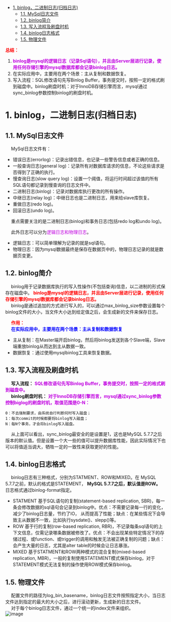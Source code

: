 
<!-- TOC -->

- [1. binlog，二进制日志(归档日志)](#1-binlog二进制日志归档日志)
    - [1.1. MySql日志文件](#11-mysql日志文件)
    - [1.2. binlog简介](#12-binlog简介)
    - [1.3. 写入流程及刷盘时机](#13-写入流程及刷盘时机)
    - [1.4. binlog日志格式](#14-binlog日志格式)
    - [1.5. 物理文件](#15-物理文件)

<!-- /TOC -->


**<font color = "red">总结：</font>**  
1. **<font color = "clime">binlog是mysql的逻辑日志（记录Sql语句），并且由Server层进行记录，使用任何存储引擎的mysql数据库都会记录binlog日志。</font>**  
2. 在实际应用中，主要用在两个场景：主从复制和数据恢复。  
3. 写入流程：SQL修改语句先写Binlog Buffer，事务提交时，按照一定的格式刷到磁盘中。binlog刷盘时机：对于InnoDB存储引擎而言，mysql通过sync_binlog参数控制binlog的刷盘时机。  

# 1. binlog，二进制日志(归档日志)  
<!-- 
不会吧，不会吧，还有人不知道 binlog ？ 
https://mp.weixin.qq.com/s/W-u9l_As2pLUMlSQFTckCQ

 Mysql的日志那些事 
    binlog：归档日志， Server层的日志。
    redo log：重做日志，InnoDB存储引擎层的日志。
    undo log：回滚日志，提供回滚操作，InnoDB存储引擎层的日志。
https://mp.weixin.qq.com/s/Xb688Hw2EN_EiDoMLcX7ww

-->

<!--
https://mp.weixin.qq.com/s/1FOL7E--rQ9_QUN-dO_4pQ
MySQL中的7种日志你都知道是干啥的吗
https://mp.weixin.qq.com/s/oeKTX-E6W40IjLy5TJewLg

https://mp.weixin.qq.com/s/voW6T241-00DAPpgrh-STw
Mysql 中写操作时保驾护航的三兄弟！ 
https://mp.weixin.qq.com/s/CYPARs7o_X9PnMlkGxtOcw

Redo log 与 Binlog 
https://mp.weixin.qq.com/s/XTpoYW--6PTqotcC8tpF2A
事务日志－－崩溃恢复
https://mp.weixin.qq.com/s/mSxUXHgcHo5a7VAhvjIpCQ

写入流程
https://mp.weixin.qq.com/s/CYPARs7o_X9PnMlkGxtOcw

回顾下写流程
https://mp.weixin.qq.com/s/CYPARs7o_X9PnMlkGxtOcw

-->

## 1.1. MySql日志文件
&emsp; MySql日志文件有：  

* 错误日志(errorlog)：记录出错信息，也记录一些警告信息或者正确的信息。
* 一般查询日志(general log)：记录所有对数据库请求的信息，不论这些请求是否得到了正确的执行。
* 慢查询日志(slow query log)：设置一个阈值，将运行时间超过该值的所有SQL语句都记录到慢查询的日志文件中。
* 二进制日志(binlog)：记录对数据库执行更改的所有操作。
* 中继日志(relay log)：中继日志也是二进制日志，用来给slave库恢复。
* 重做日志(redo log)。
* 回滚日志(undo log)。

&emsp; 重点需要关注的是二进制日志(binlog)和事务日志(包括redo log和undo log)。  

&emsp; 此外日志可以分为<font color = "clime">逻辑日志和物理日志</font>。  
    
* 逻辑日志：可以简单理解为记录的就是sql语句。
* 物理日志：因为mysql数据最终是保存在数据页中的，物理日志记录的就是数据页变更。


## 1.2. binlog简介  
&emsp; binlog用于记录数据库执行的写入性操作(不包括查询)信息，以二进制的形式保存在磁盘中。 **<font color = "red">binlog是mysql的逻辑日志，并且由Server层进行记录，使用任何存储引擎的mysql数据库都会记录binlog日志。</font>**  
&emsp; binlog是通过追加的方式进行写入的，可以通过max_binlog_size参数设置每个binlog文件的大小，当文件大小达到给定值之后，会生成新的文件来保存日志。  

&emsp; **<font color = "red">作用：</font>**  
&emsp; **<font color = "blue">在实际应用中，主要用在两个场景：主从复制和数据恢复</font>**   

* 主从复制：在Master端开启binlog，然后将binlog发送到各个Slave端，Slave端重放binlog从而达到主从数据一致。  
* 数据恢复：通过使用mysqlbinlog工具来恢复数据。  

## 1.3. 写入流程及刷盘时机   
&emsp; **写入流程：** **<font color = "clime">SQL修改语句先写Binlog Buffer，事务提交时，按照一定的格式刷到磁盘中。</font>**  
&emsp; **binlog刷盘时机：** **<font color = "clime">对于InnoDB存储引擎而言，mysql通过sync_binlog参数控制biglog的刷盘时机，取值范围是0-N：</font>**  

    0：不去强制要求，由系统自行判断何时写入磁盘；
    1：每次commit的时候都要将binlog写入磁盘；
    N：每N个事务，才会将binlog写入磁盘。

&emsp; 从上面可以看出，sync_binlog最安全的是设置是1，这也是MySQL 5.7.7之后版本的默认值。但是设置一个大一些的值可以提升数据库性能，因此实际情况下也可以将值适当调大，牺牲一定的一致性来获取更好的性能。  

## 1.4. binlog日志格式  
&emsp; binlog日志有三种格式，分别为STATMENT、ROW和MIXED。在 MySQL 5.7.7之前，默认的格式是STATEMENT， **MySQL 5.7.7之后，默认值是ROW。** 日志格式通过binlog-format指定。

* STATMENT 基于SQL语句的复制(statement-based replication, SBR)，每一条会修改数据的sql语句会记录到binlog中。优点：不需要记录每一行的变化，减少了binlog日志量，节约了IO， 从而提高了性能；缺点：在某些情况下会导致主从数据不一致，比如执行sysdate()、slepp()等。  
* ROW 基于行的复制(row-based replication, RBR)，不记录每条sql语句的上下文信息，仅需记录哪条数据被修改了。优点：不会出现某些特定情况下的存储过程、或function、或trigger的调用和触发无法被正确复制的问题；缺点：会产生大量的日志，尤其是alter table的时候会让日志暴涨。  
* MIXED 基于STATMENT和ROW两种模式的混合复制(mixed-based replication, MBR)，一般的复制使用STATEMENT模式保存binlog，对于STATEMENT模式无法复制的操作使用ROW模式保存binlog。  

## 1.5. 物理文件  
&emsp; 配置文件的路径为log_bin_basename，binlog日志文件按照指定大小，当日志文件达到指定的最大的大小之后，进行滚动更新，生成新的日志文件。  
&emsp; 对于每个binlog日志文件，通过一个统一的index文件来组织。  
![image](http://182.92.69.8:8081/img/SQL/sql-83.png)  

